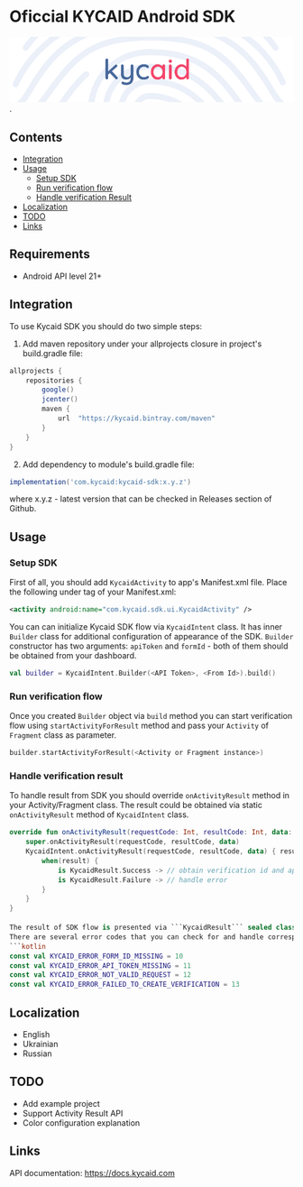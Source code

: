 # Oficcial KYCAID Android SDK

![GitHub Logo](/art/logo_new_entry.png).

## Contents

* [Integration](#integration)
* [Usage](#usage)
    - [Setup SDK](#setup-sdk)
    - [Run verification flow](#run-verification-flow)
    - [Handle verification Result](#handle-verification-result)
* [Localization](#localization)
* [TODO](#todo)
* [Links](#links)

## Requirements

* Android API level 21+

## Integration
To use Kycaid SDK you should do two simple steps:
1. Add maven repository under your allprojects closure in project's build.gradle file:
```gradle
allprojects {
    repositories {
        google()
        jcenter()
        maven {
            url  "https://kycaid.bintray.com/maven"
        }
    }
}
```
2. Add dependency to module's build.gradle file:
```gradle
implementation('com.kycaid:kycaid-sdk:x.y.z')
```
where x.y.z - latest version that can be checked in Releases section of Github.

## Usage

### Setup SDK

First of all, you should add ```KycaidActivity``` to app's Manifest.xml  file.
Place the following under <application /> tag of your Manifest.xml:
```xml
<activity android:name="com.kycaid.sdk.ui.KycaidActivity" />
```

You can can initialize Kycaid SDK flow via ```KycaidIntent``` class. It has inner ```Builder``` class for additional configuration of appearance of the SDK. ```Builder``` constructor has two arguments: ```apiToken``` and ```formId``` - both of them should be obtained from your dashboard.
```kotlin
val builder = KycaidIntent.Builder(<API Token>, <From Id>).build()
```

### Run verification flow

Once you created ```Builder``` object via ```build``` method you can start verification flow using ```startActivityForResult``` method and pass your ```Activity``` of ```Fragment``` class as parameter.
```kotlin
builder.startActivityForResult(<Activity or Fragment instance>)
```

### Handle verification result

To handle result from SDK you should override ```onActivityResult``` method in your Activity/Fragment class. The result could be obtained via static ```onActivityResult``` method of ```KycaidIntent``` class.
```kotlin
override fun onActivityResult(requestCode: Int, resultCode: Int, data: Intent?) {
    super.onActivityResult(requestCode, resultCode, data)
    KycaidIntent.onActivityResult(requestCode, resultCode, data) { result ->
        when(result) {
            is KycaidResult.Success -> // obtain verification id and applicant id
            is KycaidResult.Failure -> // handle error
        }
    }
}

The result of SDK flow is presented via ```KycaidResult``` sealed class. ```KycaidResult.Success``` contains verification id and applicant id in case of successful result, ```KycaidResult.Failure``` contains an error code and optional message explaining the reason error happened.
There are several error codes that you can check for and handle correspondingly:
```kotlin
const val KYCAID_ERROR_FORM_ID_MISSING = 10
const val KYCAID_ERROR_API_TOKEN_MISSING = 11
const val KYCAID_ERROR_NOT_VALID_REQUEST = 12
const val KYCAID_ERROR_FAILED_TO_CREATE_VERIFICATION = 13
```

## Localization

* English
* Ukrainian
* Russian

## TODO

* Add example project
* Support Activity Result API
* Color configuration explanation

## Links

API documentation:
https://docs.kycaid.com
